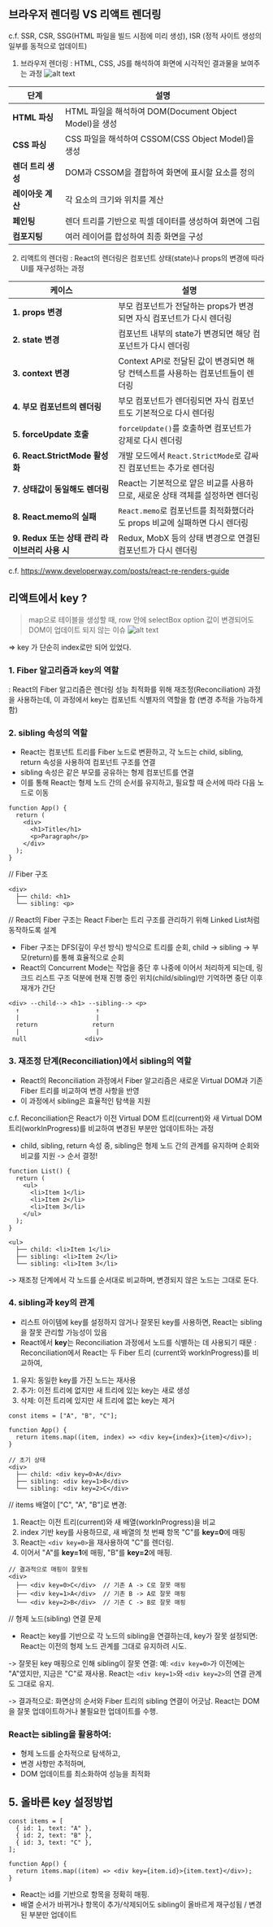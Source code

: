 ## 브라우저 렌더링 VS 리액트 렌더링

c.f. SSR, CSR, SSG(HTML 파일을 빌드 시점에 미리 생성), ISR (정적 사이트 생성의 일부를 동적으로 업데이트)
1. 브라우저 렌더링 
: HTML, CSS, JS를 해석하여 화면에 시각적인 결과물을 보여주는 과정
![alt text](image.png)

| 단계            | 설명                                                                 |
|-----------------|----------------------------------------------------------------------|
| **HTML 파싱**   | HTML 파일을 해석하여 DOM(Document Object Model)을 생성      |
| **CSS 파싱**    | CSS 파일을 해석하여 CSSOM(CSS Object Model)을 생성           |
| **렌더 트리 생성** | DOM과 CSSOM을 결합하여 화면에 표시할 요소를 정의            |
| **레이아웃 계산** | 각 요소의 크기와 위치를 계산                                 |
| **페인팅**       | 렌더 트리를 기반으로 픽셀 데이터를 생성하여 화면에 그림         |
| **컴포지팅**     | 여러 레이어를 합성하여 최종 화면을 구성                       |



2. 리액트의 렌더링 
: React의 렌더링은 컴포넌트 상태(state)나 props의 변경에 따라 UI를 재구성하는 과정

| 케이스                                      | 설명                                                                                     |
|--------------------------------------------|-----------------------------------------------------------------------------------------|
| **1. props 변경**                          | 부모 컴포넌트가 전달하는 props가 변경되면 자식 컴포넌트가 다시 렌더링               |
| **2. state 변경**                          | 컴포넌트 내부의 state가 변경되면 해당 컴포넌트가 다시 렌더링                     |
| **3. context 변경**                        | Context API로 전달된 값이 변경되면 해당 컨텍스트를 사용하는 컴포넌트들이 렌더링     |
| **4. 부모 컴포넌트의 렌더링**               | 부모 컴포넌트가 렌더링되면 자식 컴포넌트도 기본적으로 다시 렌더링                  |
| **5. forceUpdate 호출**                    | `forceUpdate()`를 호출하면 컴포넌트가 강제로 다시 렌더링                          |
| **6. React.StrictMode 활성화**             | 개발 모드에서 `React.StrictMode`로 감싸진 컴포넌트는 추가로 렌더링 |
| **7. 상태값이 동일해도 렌더링**             | React는 기본적으로 얕은 비교를 사용하므로, 새로운 상태 객체를 설정하면 렌더링       |
| **8. React.memo의 실패**                   | `React.memo`로 컴포넌트를 최적화했더라도 props 비교에 실패하면 다시 렌더링         |
| **9. Redux 또는 상태 관리 라이브러리 사용 시** | Redux, MobX 등의 상태 변경으로 연결된 컴포넌트가 다시 렌더링                      |


c.f. https://www.developerway.com/posts/react-re-renders-guide



## 리액트에서 key ?

> map으로 테이블을 생성할 때, row 안에 selectBox option 값이 변경되어도 DOM이 업데이트 되지 않는 이슈
![alt text](image-1.png)

=> key 가 단순히 index로만 되어 있었다.

### 1. Fiber 알고리즘과 key의 역할
: React의 Fiber 알고리즘은 렌더링 성능 최적화를 위해 재조정(Reconciliation) 과정을 사용하는데, 
이 과정에서 key는 컴포넌트 식별자의 역할을 함 (변경 추적을 가능하게 함)


### 2. sibling 속성의 역할
- React는 컴포넌트 트리를 Fiber 노드로 변환하고, 각 노드는 child, sibling, return 속성을 사용하여 컴포넌트 구조를 연결
- sibling 속성은 같은 부모를 공유하는 형제 컴포넌트를 연결
- 이를 통해 React는 형제 노드 간의 순서를 유지하고, 필요할 때 순서에 따라 다음 노드로 이동

```
function App() {
  return (
    <div>
      <h1>Title</h1>
      <p>Paragraph</p>
    </div>
  );
}

```

// Fiber 구조
```
<div>
  ├── child: <h1>
  └── sibling: <p>
```

// React의 Fiber 구조는 React Fiber는 트리 구조를 관리하기 위해 Linked List처럼 동작하도록 설계
- Fiber 구조는 DFS(깊이 우선 방식) 방식으로 트리를 순회, child → sibling → 부모(return)를 통해 효율적으로 순회
- React의 Concurrent Mode는 작업을 중단 후 나중에 이어서 처리하게 되는데, 링크드 리스트 구조 덕분에 현재 진행 중인 위치(child/sibling)만 기억하면 중단 이후 재개가 간단
```
<div> --child--> <h1> --sibling--> <p>
  ↑                     ↑
  |                     |
  return               return
  |                     |
 null                <div>
```



### 3. 재조정 단계(Reconciliation)에서 sibling의 역할
- React의 Reconciliation 과정에서 Fiber 알고리즘은 새로운 Virtual DOM과 기존 Fiber 트리를 비교하여 변경 사항을 반영
- 이 과정에서 sibling은 효율적인 탐색을 지원

c.f. Reconciliation은 React가 이전 Virtual DOM 트리(current)와 새 Virtual DOM 트리(workInProgress)를 비교하여 변경된 부분만 업데이트하는 과정
- child, sibling, return 속성 중, sibling은 형제 노드 간의 관계를 유지하며 순회와 비교를 지원 -> 순서 결정!


```
function List() {
  return (
    <ul>
      <li>Item 1</li>
      <li>Item 2</li>
      <li>Item 3</li>
    </ul>
  );
}
```

```
<ul>
  ├── child: <li>Item 1</li>
  ├── sibling: <li>Item 2</li>
  └── sibling: <li>Item 3</li>
```
-> 재조정 단계에서 각 노드를 순서대로 비교하며, 변경되지 않은 노드는 그대로 둔다.

### 4. sibling과 key의 관계
- 리스트 아이템에 key를 설정하지 않거나 잘못된 key를 사용하면, React는 sibling을 잘못 관리할 가능성이 있음
- React에서 **key**는 Reconciliation 과정에서 노드를 식별하는 데 사용되기 때문
: Reconciliation에서 React는 두 Fiber 트리 (current와 workInProgress)를 비교하여, 
1) 유지: 동일한 key를 가진 노드는 재사용
2) 추가: 이전 트리에 없지만 새 트리에 있는 key는 새로 생성
3) 삭제: 이전 트리에 있지만 새 트리에 없는 key는 제거


```
const items = ["A", "B", "C"];

function App() {
  return items.map((item, index) => <div key={index}>{item}</div>);
}
```


```
// 초기 상태
<div>
  ├── child: <div key=0>A</div>
  ├── sibling: <div key=1>B</div>
  └── sibling: <div key=2>C</div>

```


// items 배열이 ["C", "A", "B"]로 변경:
1. React는 이전 트리(current)와 새 배열(workInProgress)을 비교
2. index 기반 key를 사용하므로, 새 배열의 첫 번째 항목 "C"를 **key=0**에 매핑
3. React는 `<div key=0>`을 재사용하여 "C"를 렌더링.
4. 이어서 "A"를 **key=1**에 매핑, "B"를 **key=2**에 매핑.

```
// 결과적으로 매핑이 잘못됨
<div>
  ├── <div key=0>C</div>  // 기존 A -> C로 잘못 매핑
  ├── <div key=1>A</div>  // 기존 B -> A로 잘못 매핑
  └── <div key=2>B</div>  // 기존 C -> B로 잘못 매핑
```

// 형제 노드(sibling) 연결 문제
- React는 key를 기반으로 각 노드의 sibling을 연결하는데, key가 잘못 설정되면:
React는 이전의 형제 노드 관계를 그대로 유지하려 시도.

-> 잘못된 key 매핑으로 인해 sibling이 잘못 연결:
예: `<div key=0>`가 이전에는 "A"였지만, 지금은 "C"로 재사용.
React는 `<div key=1>`와 `<div key=2>`의 연결 관계도 그대로 유지.

-> 결과적으로:
화면상의 순서와 Fiber 트리의 sibling 연결이 어긋남.
React는 DOM을 잘못 업데이트하거나 불필요한 업데이트를 수행.


### React는 sibling을 활용하여:
- 형제 노드를 순차적으로 탐색하고,
- 변경 사항만 추적하며,
- DOM 업데이트를 최소화하여 성능을 최적화


## 5. 올바른 key 설정방법
```
const items = [
  { id: 1, text: "A" },
  { id: 2, text: "B" },
  { id: 3, text: "C" },
];

function App() {
  return items.map((item) => <div key={item.id}>{item.text}</div>);
}

```
- React는 id를 기반으로 항목을 정확히 매핑.
- 배열 순서가 바뀌거나 항목이 추가/삭제되어도 sibling이 올바르게 재구성됨 / 변경된 부분만 업데이트